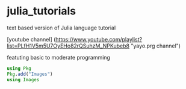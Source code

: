 # julia_tutorials
text based version of Julia language tutorial


[youtube channel] (https://www.youtube.com/playlist?list=PLfH1V5m5U7OyEHo82rQSuhzM_NPKubeb8 "yayo.prg channel")

featuting basic to moderate programming

```julia
using Pkg
Pkg.add("Images")
using Images
```
